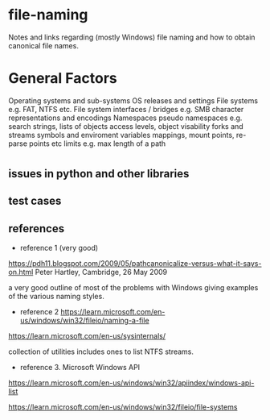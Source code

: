 # file-naming
Notes and links regarding (mostly Windows) file naming and how  to obtain canonical file names.


# General Factors

Operating systems and sub-systems 
OS releases and settings
File systems e.g. FAT, NTFS etc.
File system interfaces / bridges e.g. SMB 
character representations and encodings
Namespaces
pseudo namespaces e.g. search strings, lists of objects
access levels, object visability
forks and streams
symbols and enviroment variables
mappings, mount points, re-parse points etc
limits e.g. max length of a path

# 

## issues in python and other libraries


## test cases


## references

* reference 1 (very good)
  
https://pdh11.blogspot.com/2009/05/pathcanonicalize-versus-what-it-says-on.html
Peter Hartley, Cambridge, 26 May 2009

a very good outline of most of the problems with Windows giving examples of the various naming styles.  

* reference 2
https://learn.microsoft.com/en-us/windows/win32/fileio/naming-a-file
  
https://learn.microsoft.com/en-us/sysinternals/

collection of utilities includes ones to list NTFS streams.  

* reference 3.  Microsoft Windows API

https://learn.microsoft.com/en-us/windows/win32/apiindex/windows-api-list

https://learn.microsoft.com/en-us/windows/win32/fileio/file-systems
